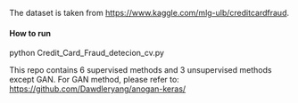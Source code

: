 The dataset is taken from https://www.kaggle.com/mlg-ulb/creditcardfraud.

#### How to run

python Credit_Card_Fraud_detecion_cv.py

This repo contains 6 supervised methods and 3 unsupervised methods except GAN.
For GAN method, please refer to:
https://github.com/Dawdleryang/anogan-keras/
